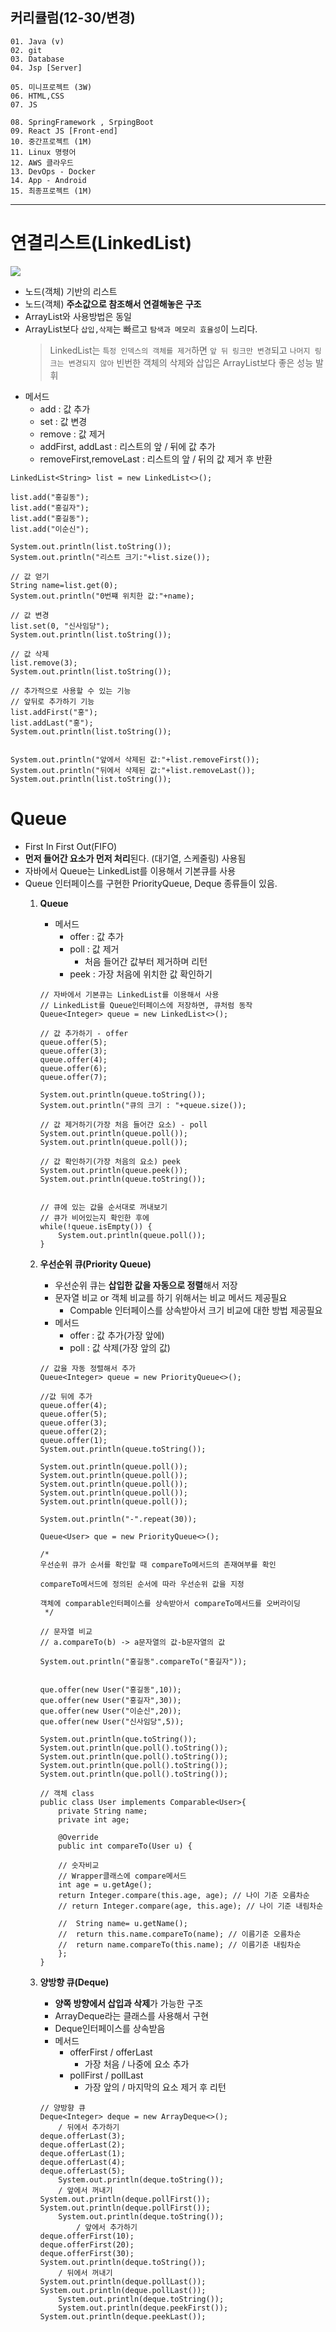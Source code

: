 ## 커리큘럼(12-30/변경)
```
01. Java (v)
02. git 
03. Database
04. Jsp [Server]

05. 미니프로젝트 (3W)
06. HTML,CSS  
07. JS

08. SpringFramework , SrpingBoot
09. React JS [Front-end]
10. 중간프로젝트 (1M)
11. Linux 명령어
12. AWS 클라우드
13. DevOps - Docker
14. App - Android
15. 최종프로젝트 (1M)
```
---
# 연결리스트(LinkedList)
<img src = "https://buly.kr/1n3AFnT"></img>

+ 노드(객체) 기반의 리스트
+ 노드(객체) **주소값으로 참조해서 연결해놓은 구조**
+ ArrayList와 사용방법은 동일
+ ArrayList보다 `삽입,삭제`는 빠르고 `탐색과 메모리 효율성`이 느리다.
    > LinkedList는 `특정 인덱스의 객체를 제거`하면 `앞 뒤 링크만 변경`되고 `나머지 링크는 변경되지 않아` 빈번한 객체의 삭제와 삽입은 ArrayList보다 좋은 성능 발휘
+ 메서드
    + add
        : 값 추가
    + set
        : 값 변경
    + remove
        : 값 제거
    + addFirst, addLast
        : 리스트의 앞 / 뒤에 값 추가
    + removeFirst,removeLast
        : 리스트의 앞 / 뒤의 값 제거 후 반환


```
LinkedList<String> list = new LinkedList<>();

list.add("홍길동");
list.add("홍길자");
list.add("홍길동");
list.add("이순신");

System.out.println(list.toString());
System.out.println("리스트 크기:"+list.size());

// 값 얻기
String name=list.get(0);
System.out.println("0번쨰 위치한 값:"+name);

// 값 변경
list.set(0, "신사임당");
System.out.println(list.toString());

// 값 삭제
list.remove(3);
System.out.println(list.toString());

// 추가적으로 사용할 수 있는 기능
// 앞뒤로 추가하기 기능
list.addFirst("홍");
list.addLast("홍");
System.out.println(list.toString());


System.out.println("앞에서 삭제된 값:"+list.removeFirst());
System.out.println("뒤에서 삭제된 값:"+list.removeLast());
System.out.println(list.toString());
```


# Queue
+ First In First Out(FIFO)
+ **먼저 들어간 요소가 먼저 처리**된다. (대기열, 스케줄링) 사용됨
+ 자바에서 Queue는 LinkedList를 이용해서 기본큐를 사용
+ Queue 인터페이스를 구현한 PriorityQueue, Deque 종류들이 있음.
    1. **Queue**
        + 메서드
            + offer
                : 값 추가
            + poll
                : 값 제거
                + 처음 들어간 값부터 제거하며 리턴
            + peek
                : 가장 처음에 위치한 값 확인하기
        

        ```
        // 자바에서 기본큐는 LinkedList를 이용해서 사용
		// LinkedList를 Queue인터페이스에 저장하면, 큐처럼 동작
		Queue<Integer> queue = new LinkedList<>();
		
		// 값 추가하기 - offer
		queue.offer(5);
		queue.offer(3);
		queue.offer(4);
		queue.offer(6);
		queue.offer(7);
		
		System.out.println(queue.toString());
		System.out.println("큐의 크기 : "+queue.size());
		
		// 값 제거하기(가장 처음 들어간 요소) - poll
		System.out.println(queue.poll());
		System.out.println(queue.poll());
		
		// 값 확인하기(가장 처음의 요소) peek
		System.out.println(queue.peek());
		System.out.println(queue.toString());
		
		
		// 큐에 있는 값을 순서대로 꺼내보기
		// 큐가 비어있는지 확인한 후에
		while(!queue.isEmpty()) {
			System.out.println(queue.poll());
		}
        ```


    2. **우선순위 큐(Priority Queue)**
		+ 우선순위 큐는 **삽입한 값을 자동으로 정렬**해서 저장
		+ 문자열 비교 or 객체 비교를 하기 위해서는 비교 메서드 제공필요
			+ Compable 인터페이스를 상속받아서 크기 비교에 대한 방법 제공필요
		+ 메서드
			+ offer
				: 값 추가(가장 앞에)
			+ poll
				: 값 삭제(가장 앞의 값)



        ```
        // 값을 자동 정렬해서 추가
		Queue<Integer> queue = new PriorityQueue<>();
		
		//값 뒤에 추가
		queue.offer(4);
		queue.offer(5);
		queue.offer(3);
		queue.offer(2);
		queue.offer(1);
		System.out.println(queue.toString());
		
		System.out.println(queue.poll());
		System.out.println(queue.poll());
		System.out.println(queue.poll());
		System.out.println(queue.poll());
		System.out.println(queue.poll());
		
		System.out.println("-".repeat(30));
		
		Queue<User> que = new PriorityQueue<>();
		
		/*
		우선순위 큐가 순서를 확인할 때 compareTo메서드의 존재여부를 확인
		  
		compareTo메서드에 정의된 순서에 따라 우선순위 값을 지정
		  
		객체에 comparable인터페이스를 상속받아서 compareTo메서드를 오버라이딩
		 */
		
		// 문자열 비교
		// a.compareTo(b) -> a문자열의 값-b문자열의 값
		
		System.out.println("홍길동".compareTo("홍길자"));
		
		
		que.offer(new User("홍길동",10));
		que.offer(new User("홍길자",30));
		que.offer(new User("이순신",20));
		que.offer(new User("신사임당",5));
		
		System.out.println(que.toString());
		System.out.println(que.poll().toString());
		System.out.println(que.poll().toString());
		System.out.println(que.poll().toString());
		System.out.println(que.poll().toString());

        // 객체 class
        public class User implements Comparable<User>{
            private String name;
            private int age;
        
            @Override
            public int compareTo(User u) {
            
            // 숫자비교
            // Wrapper클래스에 compare메서드
            int age = u.getAge();
            return Integer.compare(this.age, age); // 나이 기준 오름차순
    		// return Integer.compare(age, this.age); // 나이 기준 내림차순
            
    		//	String name= u.getName();
    		//	return this.name.compareTo(name); // 이름기준 오름차순
    		//	return name.compareTo(this.name); // 이름기준 내림차순
            };
        }
        ```



    3. **양방향 큐(Deque)**
		+ **양쪽 방향에서 삽입과 삭제**가 가능한 구조
		+ ArrayDeque라는 클래스를 사용해서 구현
		+ Deque인터페이스를 상속받음
		+ 메서드
			+ offerFirst / offerLast
				+ 가장 처음 / 나중에 요소 추가
			+ pollFirst / pollLast
				+ 가장 앞의 / 마지막의 요소 제거 후 리턴

    
		```
		// 양방향 큐
		Deque<Integer> deque = new ArrayDeque<>();
			/ 뒤에서 추가하기
		deque.offerLast(3);
		deque.offerLast(2);
		deque.offerLast(1);
		deque.offerLast(4);
		deque.offerLast(5);
			System.out.println(deque.toString());
			/ 앞에서 꺼내기
		System.out.println(deque.pollFirst());
		System.out.println(deque.pollFirst());
			System.out.println(deque.toString());
				/ 앞에서 추가하기
		deque.offerFirst(10);
		deque.offerFirst(20);
		deque.offerFirst(30);
		System.out.println(deque.toString());
			/ 뒤에서 꺼내기
		System.out.println(deque.pollLast());
		System.out.println(deque.pollLast());
			System.out.println(deque.toString());
			System.out.println(deque.peekFirst());
		System.out.println(deque.peekLast());
		```